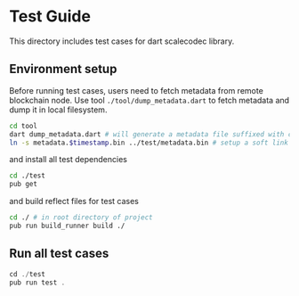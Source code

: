 # Test Guide

This directory includes test cases for dart scalecodec library.

## Environment setup
Before running test cases, users need to fetch metadata from remote blockchain node. Use tool `./tool/dump_metadata.dart` to fetch metadata and dump it in local filesystem.
```bash
cd tool
dart dump_metadata.dart # will generate a metadata file suffixed with current timestamp
ln -s metadata.$timestamp.bin ../test/metadata.bin # setup a soft link from metadata binary file to test dir
```

and install all test dependencies
```bash
cd ./test
pub get
```

and build reflect files for test cases
```bash
cd ./ # in root directory of project
pub run build_runner build ./
```

## Run all test cases
```dart
cd ./test
pub run test .
```